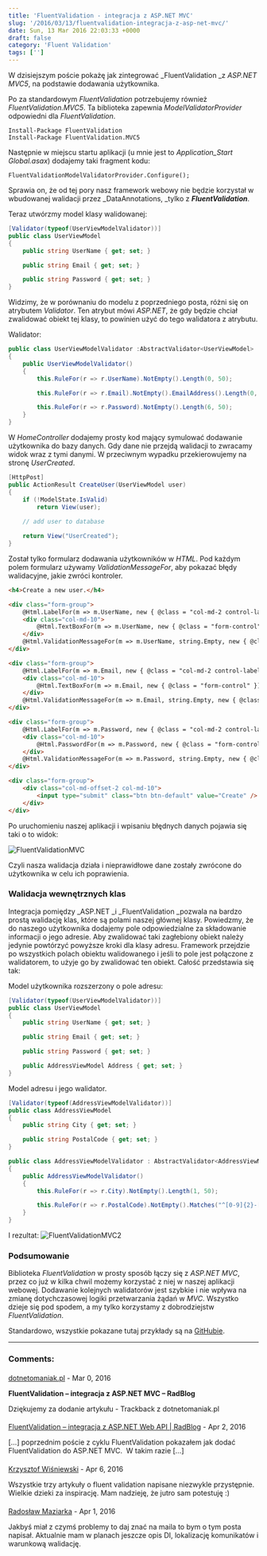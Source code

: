 ```yaml
---
title: 'FluentValidation - integracja z ASP.NET MVC'
slug: '/2016/03/13/fluentvalidation-integracja-z-asp-net-mvc/'
date: Sun, 13 Mar 2016 22:03:33 +0000
draft: false
category: 'Fluent Validation'
tags: ['']
---
```


W dzisiejszym poście pokażę jak zintegrować _FluentValidation _z _ASP.NET MVC5_, na podstawie dodawania użytkownika.

Po za standardowym _FluentValidation_ potrzebujemy również _FluentValidation.MVC5_. Ta biblioteka zapewnia _ModelValidatorProvider_ odpowiedni dla _FluentValidation_.

```
Install-Package FluentValidation
Install-Package FluentValidation.MVC5
```

Następnie w miejscu startu aplikacji (u mnie jest to _Application\_Start_ _Global.asax_) dodajemy taki fragment kodu:

```
FluentValidationModelValidatorProvider.Configure();
```

Sprawia on, że od tej pory nasz framework webowy nie będzie korzystał w wbudowanej walidacji przez _DataAnnotations, _tylko z **_FluentValidation_**.

Teraz utwórzmy model klasy walidowanej:

```csharp
[Validator(typeof(UserViewModelValidator))]
public class UserViewModel
{
    public string UserName { get; set; }

    public string Email { get; set; }

    public string Password { get; set; }
}
```

Widzimy, że w porównaniu do modelu z poprzedniego posta, różni się on atrybutem _Validator_. Ten atrybut mówi _ASP.NET_, że gdy będzie chciał zwalidować obiekt tej klasy, to powinien użyć do tego walidatora z atrybutu.

Walidator:

```csharp
public class UserViewModelValidator :AbstractValidator<UserViewModel>
{
    public UserViewModelValidator()
    {
        this.RuleFor(r => r.UserName).NotEmpty().Length(0, 50);

        this.RuleFor(r => r.Email).NotEmpty().EmailAddress().Length(0, 100);

        this.RuleFor(r => r.Password).NotEmpty().Length(6, 50);
    }
}
```

W _HomeController_ dodajemy prosty kod mający symulować dodawanie użytkownika do bazy danych. Gdy dane nie przejdą walidacji to zwracamy widok wraz z tymi danymi. W przeciwnym wypadku przekierowujemy na stronę _UserCreated_.

```csharp
[HttpPost]
public ActionResult CreateUser(UserViewModel user)
{
    if (!ModelState.IsValid)
        return View(user);
            
    // add user to database

    return View("UserCreated");
}
```

Został tylko formularz dodawania użytkowników w _HTML_. Pod każdym polem formularz używamy _ValidationMessageFor_, aby pokazać błędy walidacyjne, jakie zwróci kontroler.

```html
<h4>Create a new user.</h4>

<div class="form-group">
    @Html.LabelFor(m => m.UserName, new { @class = "col-md-2 control-label" })
    <div class="col-md-10">
        @Html.TextBoxFor(m => m.UserName, new { @class = "form-control" })
    </div>
    @Html.ValidationMessageFor(m => m.UserName, string.Empty, new { @class = "text-danger" })
</div>

<div class="form-group">
    @Html.LabelFor(m => m.Email, new { @class = "col-md-2 control-label" })
    <div class="col-md-10">
        @Html.TextBoxFor(m => m.Email, new { @class = "form-control" })
    </div>
    @Html.ValidationMessageFor(m => m.Email, string.Empty, new { @class = "text-danger" })
</div>

<div class="form-group">
    @Html.LabelFor(m => m.Password, new { @class = "col-md-2 control-label" })
    <div class="col-md-10">
        @Html.PasswordFor(m => m.Password, new { @class = "form-control" })
    </div>
    @Html.ValidationMessageFor(m => m.Password, string.Empty, new { @class = "text-danger" })
</div>

<div class="form-group">
    <div class="col-md-offset-2 col-md-10">
        <input type="submit" class="btn btn-default" value="Create" />
    </div>
</div>
```

Po uruchomieniu naszej aplikacji i wpisaniu błędnych danych pojawia się taki o to widok:

![FluentValidationMVC](http://radblog.pl/wp-content/uploads/2016/03/FluentValidationMVC.png)

Czyli nasza walidacja działa i nieprawidłowe dane zostały zwrócone do użytkownika w celu ich poprawienia.

### Walidacja wewnętrznych klas

Integracja pomiędzy _ASP.NET _i _FluentValidation _pozwala na bardzo prostą walidację klas, które są polami naszej głównej klasy. Powiedzmy, że do naszego użytkownika dodajemy pole odpowiedzialne za składowanie informacji o jego adresie. Aby zwalidować taki zagłebiony obiekt należy jedynie powtórzyć powyższe kroki dla klasy adresu. Framework przejdzie po wszystkich polach obiektu walidowanego i jeśli to pole jest połączone z walidatorem, to użyje go by zwalidować ten obiekt. Całość przedstawia się tak:

Model użytkownika rozszerzony o pole adresu:

```csharp
[Validator(typeof(UserViewModelValidator))]
public class UserViewModel
{
    public string UserName { get; set; }

    public string Email { get; set; }

    public string Password { get; set; }

    public AddressViewModel Address { get; set; }
}
```

Model adresu i jego walidator.

```csharp
[Validator(typeof(AddressViewModelValidator))]
public class AddressViewModel
{
    public string City { get; set; }

    public string PostalCode { get; set; }
}
```


```csharp
public class AddressViewModelValidator : AbstractValidator<AddressViewModel>
{
    public AddressViewModelValidator()
    {
        this.RuleFor(r => r.City).NotEmpty().Length(1, 50);

        this.RuleFor(r => r.PostalCode).NotEmpty().Matches("^[0-9]{2}-[0-9]{3}$");
    }
}
```

I rezultat:
![FluentValidationMVC2](http://radblog.pl/wp-content/uploads/2016/03/FluentValidationMVC2.png)

### Podsumowanie

Biblioteka _FluentValidation_ w prosty sposób łączy się z _ASP.NET MVC_, przez co już w kilka chwil możemy korzystać z niej w naszej aplikacji webowej. Dodawanie kolejnych walidatorów jest szybkie i nie wpływa na zmianę dotychczasowej logiki przetwarzania żądań w _MVC_. Wszystko dzieje się pod spodem, a my tylko korzystamy z dobrodziejstw _FluentValidation_.

Standardowo, wszystkie pokazane tutaj przykłady są na [GitHubie](https://github.com/rmaziarka/FluentValidation.Examples).

---
### Comments:
#### 
[dotnetomaniak.pl](http://dotnetomaniak.pl/FluentValidation-integracja-z-ASPNET-MVC-RadBlog "") - <time datetime="2016-03-13 23:04:36">Mar 0, 2016</time>

**FluentValidation – integracja z ASP.NET MVC – RadBlog**

Dziękujemy za dodanie artykułu - Trackback z dotnetomaniak.pl
#### 
[FluentValidation – integracja z ASP.NET Web API | RadBlog](http://radblog.pl/pl/2016/04/12/fluentvalidation-integracja-z-asp-net-web-api/ "") - <time datetime="2016-04-12 21:41:10">Apr 2, 2016</time>

\[…\] poprzednim poście z cyklu FluentValidation pokazałem jak dodać FluentValidation do ASP.NET MVC.  W takim razie \[…\]
#### 
[Krzysztof Wiśniewski](http://abcdw.pl/ "kwis@abcdw.pl") - <time datetime="2016-04-16 15:44:00">Apr 6, 2016</time>

Wszystkie trzy artykuły o fluent validation napisane niezwykle przystępnie. Wielkie dzieki za inspirację. Mam nadzieję, że jutro sam potestuję :)
#### 
[Radosław Maziarka]( "maziarka.radoslaw@outlook.com") - <time datetime="2016-04-18 19:02:00">Apr 1, 2016</time>

Jakbyś miał z czymś problemy to daj znać na maila to bym o tym posta napisał. Aktualnie mam w planach jeszcze opis DI, lokalizację komunikatów i warunkową walidację.
